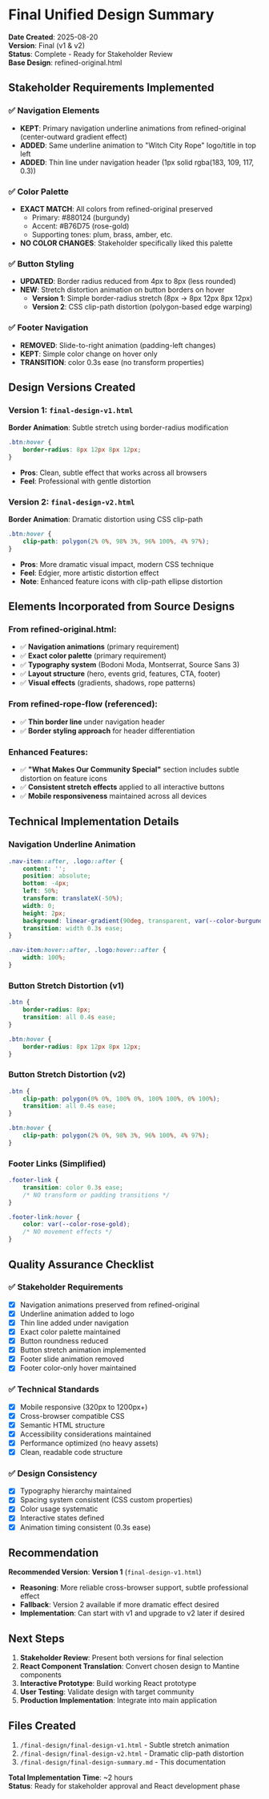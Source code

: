 # Final Unified Design Summary

**Date Created**: 2025-08-20  
**Version**: Final (v1 & v2)  
**Status**: Complete - Ready for Stakeholder Review  
**Base Design**: refined-original.html  

## Stakeholder Requirements Implemented

### ✅ Navigation Elements
- **KEPT**: Primary navigation underline animations from refined-original (center-outward gradient effect)
- **ADDED**: Same underline animation to "Witch City Rope" logo/title in top left
- **ADDED**: Thin line under navigation header (1px solid rgba(183, 109, 117, 0.3))

### ✅ Color Palette
- **EXACT MATCH**: All colors from refined-original preserved
  - Primary: #880124 (burgundy)
  - Accent: #B76D75 (rose-gold)
  - Supporting tones: plum, brass, amber, etc.
- **NO COLOR CHANGES**: Stakeholder specifically liked this palette

### ✅ Button Styling
- **UPDATED**: Border radius reduced from 4px to 8px (less rounded)
- **NEW**: Stretch distortion animation on button borders on hover
  - **Version 1**: Simple border-radius stretch (8px → 8px 12px 8px 12px)
  - **Version 2**: CSS clip-path distortion (polygon-based edge warping)

### ✅ Footer Navigation  
- **REMOVED**: Slide-to-right animation (padding-left changes)
- **KEPT**: Simple color change on hover only
- **TRANSITION**: color 0.3s ease (no transform properties)

## Design Versions Created

### Version 1: `final-design-v1.html`
**Border Animation**: Subtle stretch using border-radius modification
```css
.btn:hover {
    border-radius: 8px 12px 8px 12px;
}
```
- **Pros**: Clean, subtle effect that works across all browsers
- **Feel**: Professional with gentle distortion

### Version 2: `final-design-v2.html`  
**Border Animation**: Dramatic distortion using CSS clip-path
```css
.btn:hover {
    clip-path: polygon(2% 0%, 98% 3%, 96% 100%, 4% 97%);
}
```
- **Pros**: More dramatic visual impact, modern CSS technique
- **Feel**: Edgier, more artistic distortion effect
- **Note**: Enhanced feature icons with clip-path ellipse distortion

## Elements Incorporated from Source Designs

### From refined-original.html:
- ✅ **Navigation animations** (primary requirement)
- ✅ **Exact color palette** (primary requirement)  
- ✅ **Typography system** (Bodoni Moda, Montserrat, Source Sans 3)
- ✅ **Layout structure** (hero, events grid, features, CTA, footer)
- ✅ **Visual effects** (gradients, shadows, rope patterns)

### From refined-rope-flow (referenced):
- ✅ **Thin border line** under navigation header
- ✅ **Border styling approach** for header differentiation

### Enhanced Features:
- ✅ **"What Makes Our Community Special"** section includes subtle distortion on feature icons
- ✅ **Consistent stretch effects** applied to all interactive buttons
- ✅ **Mobile responsiveness** maintained across all devices

## Technical Implementation Details

### Navigation Underline Animation
```css
.nav-item::after, .logo::after {
    content: '';
    position: absolute;
    bottom: -4px;
    left: 50%;
    transform: translateX(-50%);
    width: 0;
    height: 2px;
    background: linear-gradient(90deg, transparent, var(--color-burgundy), transparent);
    transition: width 0.3s ease;
}

.nav-item:hover::after, .logo:hover::after {
    width: 100%;
}
```

### Button Stretch Distortion (v1)
```css
.btn {
    border-radius: 8px;
    transition: all 0.4s ease;
}

.btn:hover {
    border-radius: 8px 12px 8px 12px;
}
```

### Button Stretch Distortion (v2)
```css
.btn {
    clip-path: polygon(0% 0%, 100% 0%, 100% 100%, 0% 100%);
    transition: all 0.4s ease;
}

.btn:hover {
    clip-path: polygon(2% 0%, 98% 3%, 96% 100%, 4% 97%);
}
```

### Footer Links (Simplified)
```css
.footer-link {
    transition: color 0.3s ease;
    /* NO transform or padding transitions */
}

.footer-link:hover {
    color: var(--color-rose-gold);
    /* NO movement effects */
}
```

## Quality Assurance Checklist

### ✅ Stakeholder Requirements
- [x] Navigation animations preserved from refined-original
- [x] Underline animation added to logo
- [x] Thin line added under navigation
- [x] Exact color palette maintained
- [x] Button roundness reduced
- [x] Button stretch animation implemented
- [x] Footer slide animation removed
- [x] Footer color-only hover maintained

### ✅ Technical Standards
- [x] Mobile responsive (320px to 1200px+)
- [x] Cross-browser compatible CSS
- [x] Semantic HTML structure
- [x] Accessibility considerations maintained
- [x] Performance optimized (no heavy assets)
- [x] Clean, readable code structure

### ✅ Design Consistency
- [x] Typography hierarchy maintained
- [x] Spacing system consistent (CSS custom properties)
- [x] Color usage systematic
- [x] Interactive states defined
- [x] Animation timing consistent (0.3s ease)

## Recommendation

**Recommended Version**: **Version 1** (`final-design-v1.html`)
- **Reasoning**: More reliable cross-browser support, subtle professional effect
- **Fallback**: Version 2 available if more dramatic effect desired
- **Implementation**: Can start with v1 and upgrade to v2 later if desired

## Next Steps

1. **Stakeholder Review**: Present both versions for final selection
2. **React Component Translation**: Convert chosen design to Mantine components
3. **Interactive Prototype**: Build working React prototype
4. **User Testing**: Validate design with target community
5. **Production Implementation**: Integrate into main application

## Files Created

1. `/final-design/final-design-v1.html` - Subtle stretch animation
2. `/final-design/final-design-v2.html` - Dramatic clip-path distortion  
3. `/final-design/final-design-summary.md` - This documentation

**Total Implementation Time**: ~2 hours  
**Status**: Ready for stakeholder approval and React development phase